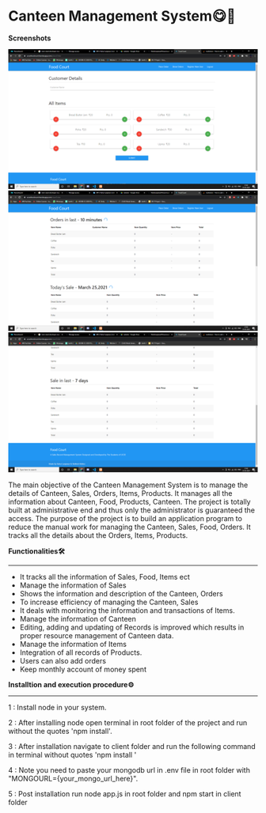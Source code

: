 # **Canteen Management System😋🍴**

**Screenshots**

![Alt text](/screenshots/snap1.png "Place Order")
![Alt text](/screenshots/snap2.png "View Orders")
![Alt text](/screenshots/snap3.png "View Orders")


The main objective of the Canteen Management System is to manage the details of Canteen, Sales, Orders, Items, Products. It manages all the information about Canteen, Food, Products, Canteen. The project is totally built at administrative end and thus only the administrator is guaranteed the access. The purpose of the project is to build an application program to reduce the manual work for managing the Canteen, Sales, Food, Orders. It tracks all the details about the Orders, Items, Products.

**Functionalities🛠️**

----

* It tracks all the information of Sales, Food, Items ect
* Manage the information of Sales
* Shows the information and description of the Canteen, Orders
* To increase efficiency of managing the Canteen, Sales
* It deals with monitoring the information and transactions of Items.
* Manage the information of Canteen
* Editing, adding and updating of Records is improved which results in proper resource management of Canteen data.
* Manage the information of Items
* Integration of all records of Products.
* Users can also add orders
* Keep monthly account of money spent

**Installtion and execution procedure⚙️**

----

1 : Install node in your system.

2 : After installing node open terminal in root folder of the project and run without the quotes 'npm install'.

3 : After installation navigate to client folder and run the following command in terminal without quotes 'npm install '

4 : Note you need to paste your mongodb url in .env file in root folder with "MONGOURL={your_mongo_url_here}".

5 : Post installation run node app.js in root folder and npm start in client folder
